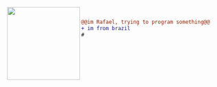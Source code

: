 <img align="left" height="170" src="computer.gif"/>

```diff

@@im Rafael, trying to program something@@
+ im from brazil
# 
